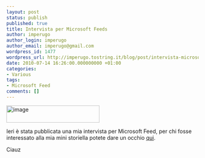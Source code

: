 ```yaml
---
layout: post
status: publish
published: true
title: Intervista per Microsoft Feeds
author: imperugo
author_login: imperugo
author_email: imperugo@gmail.com
wordpress_id: 1477
wordpress_url: http://imperugo.tostring.it/blog/post/intervista-microsoft-feeds/
date: 2010-07-14 16:26:00.000000000 +01:00
categories:
- Various
tags:
- Microsoft Feed
comments: []
---
```

<p><a href="http://tostring.it/UserFiles/imperugo/image_2.png" rel="shadowbox"><img style="border-right-width: 0px; margin: 0px; display: inline; border-top-width: 0px; border-bottom-width: 0px; border-left-width: 0px" class="wlDisabledImage" title="image" border="0" alt="image" src="http://tostring.it/UserFiles/imperugo/image_thumb.png" width="244" height="45" /></a></p>  <p>Ieri è stata pubblicata una mia intervista per Microsoft Feed, per chi fosse interessato alla mia mini storiella potete dare un occhio <a title="Meet Ugo Lattanzi – ASP.NET MVP from Italy" href="http://microsoftfeed.com/2010/meet-ugo-lattanzi-asp-net-mvp-from-italy/" target="_blank">qui</a>.</p>  <p>Ciauz</p>
